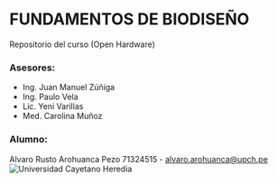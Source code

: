 # FUNDAMENTOS DE BIODISEÑO
Repositorio del curso (Open Hardware)
### Asesores:
- Ing. Juan Manuel Zúñiga
- Ing. Paulo Vela
- Lic. Yeni Varillas
- Med. Carolina Muñoz
### Alumno:
Alvaro Rusto Arohuanca Pezo 71324515 - alvaro.arohuanca@upch.pe
![Universidad Cayetano Heredia](https://360.cayetano.edu.pe/wp-content/uploads/sites/25/2024/06/53135168333_7b780465e9_k-2.jpg)
